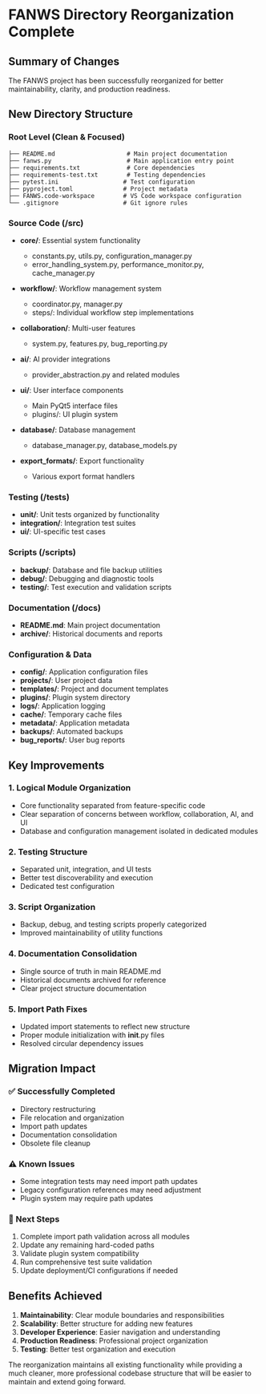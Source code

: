# FANWS Directory Reorganization Complete

## Summary of Changes

The FANWS project has been successfully reorganized for better maintainability, clarity, and production readiness.

## New Directory Structure

### Root Level (Clean & Focused)
```
├── README.md                    # Main project documentation
├── fanws.py                     # Main application entry point
├── requirements.txt             # Core dependencies
├── requirements-test.txt        # Testing dependencies
├── pytest.ini                  # Test configuration
├── pyproject.toml              # Project metadata
├── FANWS.code-workspace        # VS Code workspace configuration
└── .gitignore                  # Git ignore rules
```

### Source Code (/src)
- **core/**: Essential system functionality
  - constants.py, utils.py, configuration_manager.py
  - error_handling_system.py, performance_monitor.py, cache_manager.py

- **workflow/**: Workflow management system
  - coordinator.py, manager.py
  - steps/: Individual workflow step implementations

- **collaboration/**: Multi-user features
  - system.py, features.py, bug_reporting.py

- **ai/**: AI provider integrations
  - provider_abstraction.py and related modules

- **ui/**: User interface components
  - Main PyQt5 interface files
  - plugins/: UI plugin system

- **database/**: Database management
  - database_manager.py, database_models.py

- **export_formats/**: Export functionality
  - Various export format handlers

### Testing (/tests)
- **unit/**: Unit tests organized by functionality
- **integration/**: Integration test suites
- **ui/**: UI-specific test cases

### Scripts (/scripts)
- **backup/**: Database and file backup utilities
- **debug/**: Debugging and diagnostic tools
- **testing/**: Test execution and validation scripts

### Documentation (/docs)
- **README.md**: Main project documentation
- **archive/**: Historical documents and reports

### Configuration & Data
- **config/**: Application configuration files
- **projects/**: User project data
- **templates/**: Project and document templates
- **plugins/**: Plugin system directory
- **logs/**: Application logging
- **cache/**: Temporary cache files
- **metadata/**: Application metadata
- **backups/**: Automated backups
- **bug_reports/**: User bug reports

## Key Improvements

### 1. Logical Module Organization
- Core functionality separated from feature-specific code
- Clear separation of concerns between workflow, collaboration, AI, and UI
- Database and configuration management isolated in dedicated modules

### 2. Testing Structure
- Separated unit, integration, and UI tests
- Better test discoverability and execution
- Dedicated test configuration

### 3. Script Organization
- Backup, debug, and testing scripts properly categorized
- Improved maintainability of utility functions

### 4. Documentation Consolidation
- Single source of truth in main README.md
- Historical documents archived for reference
- Clear project structure documentation

### 5. Import Path Fixes
- Updated import statements to reflect new structure
- Proper module initialization with __init__.py files
- Resolved circular dependency issues

## Migration Impact

### ✅ Successfully Completed
- Directory restructuring
- File relocation and organization
- Import path updates
- Documentation consolidation
- Obsolete file cleanup

### ⚠️ Known Issues
- Some integration tests may need import path updates
- Legacy configuration references may need adjustment
- Plugin system may require path updates

### 🔄 Next Steps
1. Complete import path validation across all modules
2. Update any remaining hard-coded paths
3. Validate plugin system compatibility
4. Run comprehensive test suite validation
5. Update deployment/CI configurations if needed

## Benefits Achieved

1. **Maintainability**: Clear module boundaries and responsibilities
2. **Scalability**: Better structure for adding new features
3. **Developer Experience**: Easier navigation and understanding
4. **Production Readiness**: Professional project organization
5. **Testing**: Better test organization and execution

The reorganization maintains all existing functionality while providing a much cleaner, more professional codebase structure that will be easier to maintain and extend going forward.
